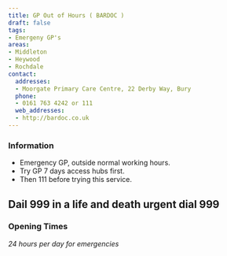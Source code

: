 ```yaml
---
title: GP Out of Hours ( BARDOC )
draft: false
tags:
- Emergeny GP's
areas:
- Middleton
- Heywood
- Rochdale
contact:
  addresses:
  - Moorgate Primary Care Centre, 22 Derby Way, Bury
  phone:
  - 0161 763 4242 or 111
  web_addresses:
  - http://bardoc.co.uk
---
```


### Information
- Emergency GP, outside normal working hours.  
- Try GP 7 days access hubs first.  
- Then 111 before trying this service.  

## Dail 999 in a life and death urgent dial 999

### Opening Times
*24 hours per day for emergencies*